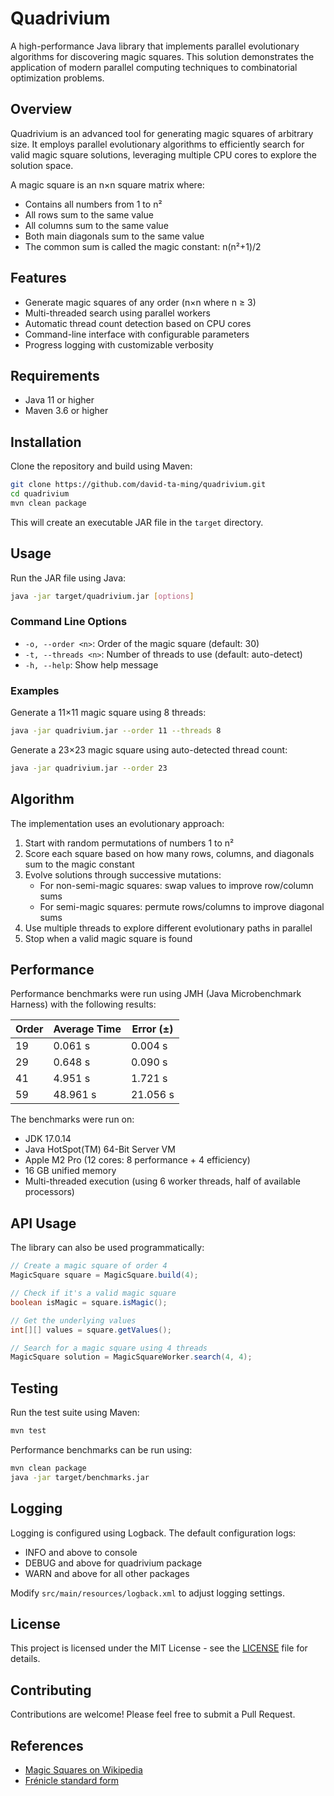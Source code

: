 # Quadrivium

A high-performance Java library that implements parallel evolutionary algorithms for discovering magic squares. This solution demonstrates the application of modern parallel computing techniques to combinatorial optimization problems.

## Overview

Quadrivium is an advanced tool for generating magic squares of arbitrary size. It employs parallel evolutionary algorithms to efficiently search for valid magic square solutions, leveraging multiple CPU cores to explore the solution space.

A magic square is an n×n square matrix where:
- Contains all numbers from 1 to n²
- All rows sum to the same value
- All columns sum to the same value
- Both main diagonals sum to the same value
- The common sum is called the magic constant: n(n²+1)/2

## Features

- Generate magic squares of any order (n×n where n ≥ 3)
- Multi-threaded search using parallel workers
- Automatic thread count detection based on CPU cores
- Command-line interface with configurable parameters
- Progress logging with customizable verbosity

## Requirements

- Java 11 or higher
- Maven 3.6 or higher

## Installation

Clone the repository and build using Maven:

```bash
git clone https://github.com/david-ta-ming/quadrivium.git
cd quadrivium
mvn clean package
```

This will create an executable JAR file in the `target` directory.

## Usage

Run the JAR file using Java:

```bash
java -jar target/quadrivium.jar [options]
```

### Command Line Options

- `-o, --order <n>`: Order of the magic square (default: 30)
- `-t, --threads <n>`: Number of threads to use (default: auto-detect)
- `-h, --help`: Show help message

### Examples

Generate a 11×11 magic square using 8 threads:
```bash
java -jar quadrivium.jar --order 11 --threads 8
```

Generate a 23×23 magic square using auto-detected thread count:
```bash
java -jar quadrivium.jar --order 23
```

## Algorithm

The implementation uses an evolutionary approach:

1. Start with random permutations of numbers 1 to n²
2. Score each square based on how many rows, columns, and diagonals sum to the magic constant
3. Evolve solutions through successive mutations:
    - For non-semi-magic squares: swap values to improve row/column sums
    - For semi-magic squares: permute rows/columns to improve diagonal sums
4. Use multiple threads to explore different evolutionary paths in parallel
5. Stop when a valid magic square is found

## Performance

Performance benchmarks were run using JMH (Java Microbenchmark Harness) with the following results:

| Order | Average Time | Error (±) |
|-------|-------------|-----------|
| 19    | 0.061 s     | 0.004 s   |
| 29    | 0.648 s     | 0.090 s   |
| 41    | 4.951 s     | 1.721 s   |
| 59    | 48.961 s    | 21.056 s  |

The benchmarks were run on:
- JDK 17.0.14
- Java HotSpot(TM) 64-Bit Server VM
- Apple M2 Pro (12 cores: 8 performance + 4 efficiency)
- 16 GB unified memory
- Multi-threaded execution (using 6 worker threads, half of available processors)

## API Usage

The library can also be used programmatically:

```java
// Create a magic square of order 4
MagicSquare square = MagicSquare.build(4);

// Check if it's a valid magic square
boolean isMagic = square.isMagic();

// Get the underlying values
int[][] values = square.getValues();

// Search for a magic square using 4 threads
MagicSquare solution = MagicSquareWorker.search(4, 4);
```

## Testing

Run the test suite using Maven:

```bash
mvn test
```

Performance benchmarks can be run using:

```bash
mvn clean package
java -jar target/benchmarks.jar
```

## Logging

Logging is configured using Logback. The default configuration logs:
- INFO and above to console
- DEBUG and above for quadrivium package
- WARN and above for all other packages

Modify `src/main/resources/logback.xml` to adjust logging settings.

## License

This project is licensed under the MIT License - see the [LICENSE](LICENSE) file for details.

## Contributing

Contributions are welcome! Please feel free to submit a Pull Request.

## References

- [Magic Squares on Wikipedia](https://en.wikipedia.org/wiki/Magic_square)
- [Frénicle standard form](https://en.wikipedia.org/wiki/Fr%C3%A9nicle_standard_form)